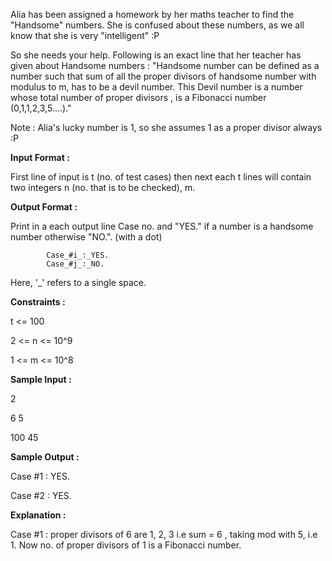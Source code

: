 <div>
<div id="problem-statement-preview">
<p>Alia  has been assigned a homework by her maths teacher to find the  "Handsome" numbers. She is confused about these numbers, as we all know  that she is very "intelligent" :P</p>
<p>So she needs your help. Following is an exact line that her teacher  has given about Handsome numbers : "Handsome number can be defined as a number such that sum of all the  proper divisors of handsome number with modulus to m, has to be a devil  number.  This Devil number is a number whose total number of proper divisors , is  a Fibonacci number (0,1,1,2,3,5....)."</p>
<p>Note : Alia's lucky number is 1, so she assumes 1 as a proper divisor always :P</p>
<p><strong>Input Format :</strong></p>
<p>First line of input is t (no. of test cases) then next each t lines will contain two integers n (no. that is to be checked), m.</p>
<p><strong>Output Format :</strong></p>
<p>Print in a each output line Case no. and "YES." if a number is a handsome number otherwise "NO.". (with a dot)</p>
<pre><code>        Case_#i_:_YES.
        Case_#j_:_NO.
</code></pre>
<p>Here, '_' refers to a single space.</p>
<p><strong>Constraints :</strong></p>
<p>t &lt;= 100</p>
<p>2 &lt;= n &lt;= 10^9</p>
<p>1 &lt;= m &lt;= 10^8</p>
<p><strong>Sample Input :</strong></p>
<p>2</p>
<p>6 5</p>
<p>100 45</p>
<p><strong>Sample Output :</strong></p>
<p>Case #1 : YES.</p>
<p>Case #2 : YES.</p>
<p><strong>Explanation :</strong></p>
<p>Case #1 : proper divisors of 6 are 1, 2, 3 i.e sum = 6 , taking mod  with 5, i.e 1. Now no. of proper divisors of 1 is a Fibonacci number.</p>
</div>
</div>